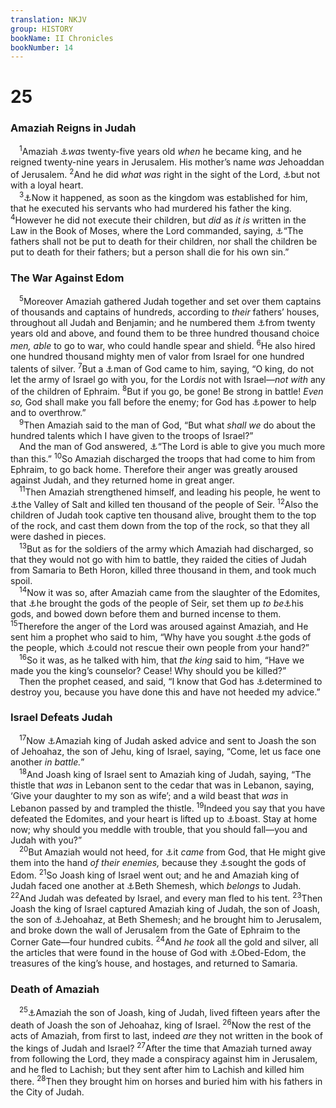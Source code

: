```yaml
---
translation: NKJV
group: HISTORY
bookName: II Chronicles 
bookNumber: 14
---
```


<div class="title"><h1>25</h1><h3>Amaziah Reigns in Judah</h3></div>
<span class="verse 2su_25_1"> <sup>1</sup>Amaziah <a data-toggle="tooltip" data-placement="bottom" title="2 Kin. 14:1–6">⚓</a><i>was</i> twenty-five years old <i>when</i> he became king, and he reigned twenty-nine years in Jerusalem. His mother’s name <i>was</i> Jehoaddan of Jerusalem. </span>
<span class="verse 2su_25_2"><sup>2</sup>And he did <i>what</i> <i>was</i> right in the sight of the Lord, <a data-toggle="tooltip" data-placement="bottom" title="2 Kin. 14:4; 2 Chr. 25:14">⚓</a>but not with a loyal heart.<br/></span>
<span class="verse 2su_25_3"> <sup>3</sup><a data-toggle="tooltip" data-placement="bottom" title="2 Kin. 14:5; 2 Chr. 24:25">⚓</a>Now it happened, as soon as the kingdom was established for him, that he executed his servants who had murdered his father the king. </span>
<span class="verse 2su_25_4"><sup>4</sup>However he did not execute their children, but <i>did</i> as <i>it</i> <i>is</i> written in the Law in the Book of Moses, where the Lord commanded, saying, <a data-toggle="tooltip" data-placement="bottom" title="Deut. 24:16; 2 Kin. 14:6; Jer. 31:30; (Ezek. 18:20)">⚓</a>“The fathers shall not be put to death for their children, nor shall the children be put to death for their fathers; but a person shall die for his own sin.”<br/></span>
<div class="title"><h3>The War Against Edom</h3></div>
<span class="verse 2su_25_5"> <sup>5</sup>Moreover Amaziah gathered Judah together and set over them captains of thousands and captains of hundreds, according to <i>their</i> fathers’ houses, throughout all Judah and Benjamin; and he numbered them <a data-toggle="tooltip" data-placement="bottom" title="Num. 1:3">⚓</a>from twenty years old and above, and found them to be three hundred thousand choice <i>men, able</i> to go to war, who could handle spear and shield. </span>
<span class="verse 2su_25_6"><sup>6</sup>He also hired one hundred thousand mighty men of valor from Israel for one hundred talents of silver. </span>
<span class="verse 2su_25_7"><sup>7</sup>But a <a data-toggle="tooltip" data-placement="bottom" title="2 Chr. 11:2">⚓</a>man of God came to him, saying, “O king, do not let the army of Israel go with you, for the Lord<i>is</i> not with Israel—<i>not</i> <i>with</i> any of the children of Ephraim. </span>
<span class="verse 2su_25_8"><sup>8</sup>But if you go, be gone! Be strong in battle! <i>Even</i> <i>so,</i> God shall make you fall before the enemy; for God has <a data-toggle="tooltip" data-placement="bottom" title="2 Chr. 14:11; 20:6">⚓</a>power to help and to overthrow.”<br/></span>
<span class="verse 2su_25_9"> <sup>9</sup>Then Amaziah said to the man of God, “But what <i>shall</i> <i>we</i> do about the hundred talents which I have given to the troops of Israel?”<br/> And the man of God answered, <a data-toggle="tooltip" data-placement="bottom" title="(Deut. 8:18); Prov. 10:22">⚓</a>“The Lord is able to give you much more than this.” </span>
<span class="verse 2su_25_10"><sup>10</sup>So Amaziah discharged the troops that had come to him from Ephraim, to go back home. Therefore their anger was greatly aroused against Judah, and they returned home in great anger.<br/></span>
<span class="verse 2su_25_11"> <sup>11</sup>Then Amaziah strengthened himself, and leading his people, he went to <a data-toggle="tooltip" data-placement="bottom" title="2 Kin. 14:7">⚓</a>the Valley of Salt and killed ten thousand of the people of Seir. </span>
<span class="verse 2su_25_12"><sup>12</sup>Also the children of Judah took captive ten thousand alive, brought them to the top of the rock, and cast them down from the top of the rock, so that they all were dashed in pieces.<br/></span>
<span class="verse 2su_25_13"> <sup>13</sup>But as for the soldiers of the army which Amaziah had discharged, so that they would not go with him to battle, they raided the cities of Judah from Samaria to Beth Horon, killed three thousand in them, and took much spoil.<br/></span>
<span class="verse 2su_25_14"> <sup>14</sup>Now it was so, after Amaziah came from the slaughter of the Edomites, that <a data-toggle="tooltip" data-placement="bottom" title="2 Chr. 28:23">⚓</a>he brought the gods of the people of Seir, set them up <i>to</i> <i>be</i><a data-toggle="tooltip" data-placement="bottom" title="(Ex. 20:3, 5)">⚓</a>his gods, and bowed down before them and burned incense to them. </span>
<span class="verse 2su_25_15"><sup>15</sup>Therefore the anger of the Lord was aroused against Amaziah, and He sent him a prophet who said to him, “Why have you sought <a data-toggle="tooltip" data-placement="bottom" title="(Ps. 96:5)">⚓</a>the gods of the people, which <a data-toggle="tooltip" data-placement="bottom" title="2 Chr. 25:11">⚓</a>could not rescue their own people from your hand?”<br/></span>
<span class="verse 2su_25_16"> <sup>16</sup>So it was, as he talked with him, that <i>the</i> <i>king</i> said to him, “Have we made you the king’s counselor? Cease! Why should you be killed?”<br/> Then the prophet ceased, and said, “I know that God has <a data-toggle="tooltip" data-placement="bottom" title="(1 Sam. 2:25)">⚓</a>determined to destroy you, because you have done this and have not heeded my advice.”<br/></span>
<div class="title"><h3>Israel Defeats Judah</h3></div>
<span class="verse 2su_25_17"> <sup>17</sup>Now <a data-toggle="tooltip" data-placement="bottom" title="2 Kin. 14:8–14">⚓</a>Amaziah king of Judah asked advice and sent to Joash the son of Jehoahaz, the son of Jehu, king of Israel, saying, “Come, let us face one another <i>in</i> <i>battle.</i>”<br/></span>
<span class="verse 2su_25_18"> <sup>18</sup>And Joash king of Israel sent to Amaziah king of Judah, saying, “The thistle that <i>was</i> in Lebanon sent to the cedar that was in Lebanon, saying, ‘Give your daughter to my son as wife’; and a wild beast that <i>was</i> in Lebanon passed by and trampled the thistle. </span>
<span class="verse 2su_25_19"><sup>19</sup>Indeed you say that you have defeated the Edomites, and your heart is lifted up to <a data-toggle="tooltip" data-placement="bottom" title="2 Chr. 26:16; 32:25; (Prov. 16:18)">⚓</a>boast. Stay at home now; why should you meddle with trouble, that you should fall—you and Judah with you?”<br/></span>
<span class="verse 2su_25_20"> <sup>20</sup>But Amaziah would not heed, for <a data-toggle="tooltip" data-placement="bottom" title="1 Kin. 12:15; 2 Chr. 22:7">⚓</a>it <i>came</i> from God, that He might give them into the hand <i>of</i> <i>their</i> <i>enemies,</i> because they <a data-toggle="tooltip" data-placement="bottom" title="2 Chr. 25:14">⚓</a>sought the gods of Edom. </span>
<span class="verse 2su_25_21"><sup>21</sup>So Joash king of Israel went out; and he and Amaziah king of Judah faced one another at <a data-toggle="tooltip" data-placement="bottom" title="Josh. 19:38">⚓</a>Beth Shemesh, which <i>belongs</i> to Judah. </span>
<span class="verse 2su_25_22"><sup>22</sup>And Judah was defeated by Israel, and every man fled to his tent. </span>
<span class="verse 2su_25_23"><sup>23</sup>Then Joash the king of Israel captured Amaziah king of Judah, the son of Joash, the son of <a data-toggle="tooltip" data-placement="bottom" title="2 Chr. 21:17; 22:1, 6">⚓</a>Jehoahaz, at Beth Shemesh; and he brought him to Jerusalem, and broke down the wall of Jerusalem from the Gate of Ephraim to the Corner Gate—four hundred cubits. </span>
<span class="verse 2su_25_24"><sup>24</sup>And <i>he</i> <i>took</i> all the gold and silver, all the articles that were found in the house of God with <a data-toggle="tooltip" data-placement="bottom" title="1 Chr. 26:15">⚓</a>Obed-Edom, the treasures of the king’s house, and hostages, and returned to Samaria.<br/></span>
<div class="title"><h3>Death of Amaziah</h3></div>
<span class="verse 2su_25_25"> <sup>25</sup><a data-toggle="tooltip" data-placement="bottom" title="2 Kin. 14:17–22">⚓</a>Amaziah the son of Joash, king of Judah, lived fifteen years after the death of Joash the son of Jehoahaz, king of Israel. </span>
<span class="verse 2su_25_26"><sup>26</sup>Now the rest of the acts of Amaziah, from first to last, indeed <i>are</i> they not written in the book of the kings of Judah and Israel? </span>
<span class="verse 2su_25_27"><sup>27</sup>After the time that Amaziah turned away from following the Lord, they made a conspiracy against him in Jerusalem, and he fled to Lachish; but they sent after him to Lachish and killed him there. </span>
<span class="verse 2su_25_28"><sup>28</sup>Then they brought him on horses and buried him with his fathers in the City of Judah.<br/></span>
